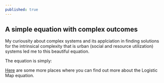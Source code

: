```yaml
---
published: true
---
```

## A simple equation with complex outcomes

My curiousity about complex systems and its applciation in finding solutions for the intrinsical complexity that is urban (social and resource utilization) systems led me to this beautiful equation. 

The equation is simply:




[Here](https://www.magesblog.com/post/2012-03-17-logistic-map-feigenbaum-diagram/) are some more places where you can find out more about the Logistic Map equation.
